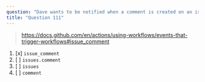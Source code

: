 ```yaml
---
question: "Dave wants to be notified when a comment is created on an issue within a GitHub repository. Which event trigger should be used within the workflow configuration?"
title: "Question 111"
---
```


> https://docs.github.com/en/actions/using-workflows/events-that-trigger-workflows#issue_comment
1. [x] `issue_comment`
1. [ ] `issues.comment`
1. [ ] `issues`
1. [ ] `comment`

